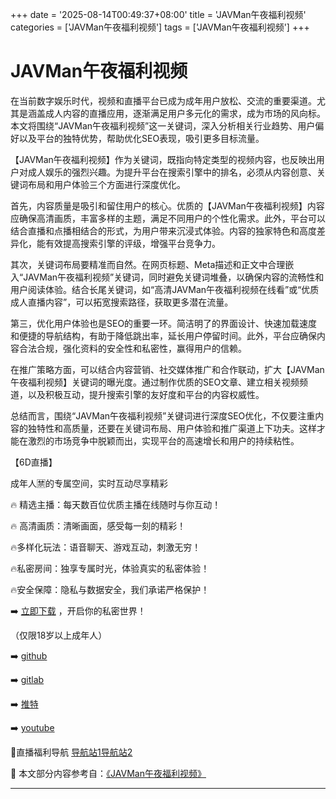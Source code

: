 +++
date = '2025-08-14T00:49:37+08:00'
title = 'JAVMan午夜福利视频'
categories = ['JAVMan午夜福利视频']
tags = ['JAVMan午夜福利视频']
+++

# JAVMan午夜福利视频

在当前数字娱乐时代，视频和直播平台已成为成年用户放松、交流的重要渠道。尤其是涵盖成人内容的直播应用，逐渐满足用户多元化的需求，成为市场的风向标。本文将围绕“JAVMan午夜福利视频”这一关键词，深入分析相关行业趋势、用户偏好以及平台的独特优势，帮助优化SEO表现，吸引更多目标流量。

【JAVMan午夜福利视频】作为关键词，既指向特定类型的视频内容，也反映出用户对成人娱乐的强烈兴趣。为提升平台在搜索引擎中的排名，必须从内容创意、关键词布局和用户体验三个方面进行深度优化。

首先，内容质量是吸引和留住用户的核心。优质的【JAVMan午夜福利视频】内容应确保高清画质，丰富多样的主题，满足不同用户的个性化需求。此外，平台可以结合直播和点播相结合的形式，为用户带来沉浸式体验。内容的独家特色和高度差异化，能有效提高搜索引擎的评级，增强平台竞争力。

其次，关键词布局要精准而自然。在网页标题、Meta描述和正文中合理嵌入“JAVMan午夜福利视频”关键词，同时避免关键词堆叠，以确保内容的流畅性和用户阅读体验。结合长尾关键词，如“高清JAVMan午夜福利视频在线看”或“优质成人直播内容”，可以拓宽搜索路径，获取更多潜在流量。

第三，优化用户体验也是SEO的重要一环。简洁明了的界面设计、快速加载速度和便捷的导航结构，有助于降低跳出率，延长用户停留时间。此外，平台应确保内容合法合规，强化资料的安全性和私密性，赢得用户的信赖。

在推广策略方面，可以结合内容营销、社交媒体推广和合作联动，扩大【JAVMan午夜福利视频】关键词的曝光度。通过制作优质的SEO文章、建立相关视频频道，以及积极互动，提升搜索引擎的友好度和平台的内容权威性。

总结而言，围绕“JAVMan午夜福利视频”关键词进行深度SEO优化，不仅要注重内容的独特性和高质量，还要在关键词布局、用户体验和推广渠道上下功夫。这样才能在激烈的市场竞争中脱颖而出，实现平台的高速增长和用户的持续粘性。

【6D直播】

成年人🈲的专属空间，实时互动尽享精彩

🔥 精选主播：每天数百位优质主播在线随时与你互动！

🔥 高清画质：清晰画面，感受每一刻的精彩！

🔥多样化玩法：语音聊天、游戏互动，刺激无穷！

🔥私密房间：独享专属时光，体验真实的私密体验！

🔥安全保障：隐私与数据安全，我们承诺严格保护！

➡️ [立即下载](https://down123.s3.ap-east-1.amazonaws.com/down/down.html?channelCode=blog) ，开启你的私密世界！

（仅限18岁以上成年人）

➡️ [github](https://aldult-live.github.io/)

➡️ [gitlab](https://seo-09598d.gitlab.io/)

➡️ [推特](https://x.com/wegame33)

➡️ [youtube](https://www.youtube.com/@6Dlive)

🔞直播福利导航 [导航站1](https://webstack-86085a.gitlab.io/)[导航站2](https://onlygit123-2.github.io/)


📘 本文部分内容参考自：[《JAVMan午夜福利视频》](https://webstack-hugo-16.pages.dev/)

---

